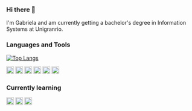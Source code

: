 ### Hi there 👋
I'm Gabriela and am currently getting a bachelor's degree in Information Systems at Unigranrio.

### Languages and Tools

[![Top Langs](https://github-readme-stats.vercel.app/api/top-langs/?username=gxdaf)](https://github.com/gxdaf/github-readme-stats)

<code><img height=20 src='https://img.shields.io/badge/MySQL-00000F?style=for-the-badge&logo=mysql&logoColor=white'></code>
<code><img height=20 src='https://img.shields.io/badge/PostgreSQL-316192?style=for-the-badge&logo=postgresql&logoColor=white'></code>
<code><img height=20 src='https://img.shields.io/badge/Python-3776AB?style=for-the-badge&logo=python&logoColor=white'></code>
<code><img height=20 src='https://img.shields.io/badge/Selenium-43B02A?style=for-the-badge&logo=Selenium&logoColor=white'></code>
<code><img height=20 src='https://img.shields.io/badge/Visual_Studio-5C2D91?style=for-the-badge&logo=visual%20studio&logoColor=white'></code>
<code><img height=20 src='https://img.shields.io/badge/JavaScript-323330?style=for-the-badge&logo=javascript&logoColor=F7DF1E'></code>

### Currently learning
<code><img height=20 src='https://img.shields.io/badge/Django-092E20?style=for-the-badge&logo=django&logoColor=white'></code>
<code><img height=20 src='https://img.shields.io/badge/Docker-2CA5E0?style=for-the-badge&logo=docker&logoColor=white'></code>
<code><img height=20 src='https://img.shields.io/badge/React_Native-20232A?style=for-the-badge&logo=react&logoColor=61DAFB'></code>
